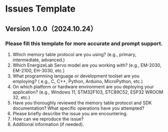 # Issues Template
## Version 1.0.0（2024.10.24）
### Please fill this template for more accurate and prompt support.
1. Which memory table protocol are you using? (e.g., primary, intermediate, advanced.)
2. Which EnergizeLab Servo model are you working with? (e.g., EM-2030, EM-2100, EH-3030, etc.)
3. What programming language or development toolset are you employing? ( e.g., C, C++, Python, Arduino, MicroPython, etc.)
4. On which platform or hardware environment are you deploying your application? (e.g., Windows 11, STM32F103, STC89C52, ESP32 WROOM 32, etc.)
5. Have you thoroughly reviewed the memory table protocol and SDK documentation? What specific operations have you attempted?
6. Please briefly describe the issue you are encountering.
7. How can we reproduce the issue?
8. Additional information (if needed).